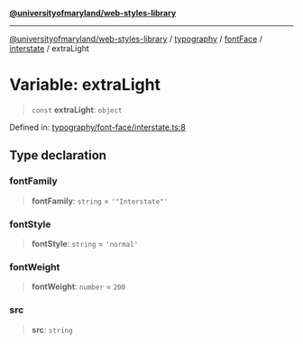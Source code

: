 [**@universityofmaryland/web-styles-library**](../../../../../../README.md)

***

[@universityofmaryland/web-styles-library](../../../../../../README.md) / [typography](../../../../../README.md) / [fontFace](../../../README.md) / [interstate](../README.md) / extraLight

# Variable: extraLight

> `const` **extraLight**: `object`

Defined in: [typography/font-face/interstate.ts:8](https://github.com/UMD-Digital/design-system/blob/7fa144f196ef5f0ef2b372670136735f5a5c9236/packages/styles/source/typography/font-face/interstate.ts#L8)

## Type declaration

### fontFamily

> **fontFamily**: `string` = `'"Interstate"'`

### fontStyle

> **fontStyle**: `string` = `'normal'`

### fontWeight

> **fontWeight**: `number` = `200`

### src

> **src**: `string`
